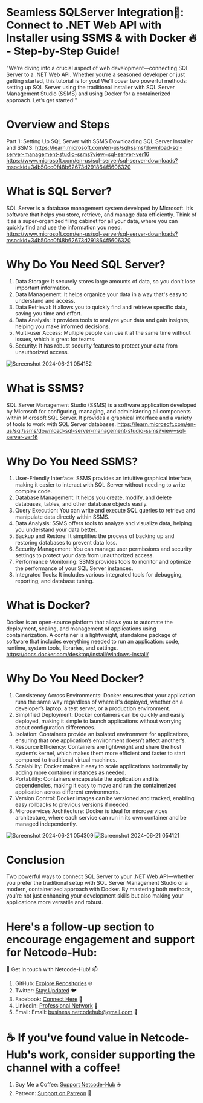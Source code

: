 # Seamless SQLServer Integration🌠: Connect to .NET Web API with Installer using SSMS & with Docker 🔥 - Step-by-Step Guide!
"We’re diving into a crucial aspect of web development—connecting SQL Server to a .NET Web API. Whether you’re a seasoned developer or just getting started, this tutorial is for you! We’ll cover two powerful methods: setting up SQL Server using the traditional installer with SQL Server Management Studio (SSMS) and using Docker for a containerized approach. Let’s get started!"

# Overview and Steps
Part 1: Setting Up SQL Server with SSMS
Downloading SQL Server Installer and SSMS:
https://learn.microsoft.com/en-us/sql/ssms/download-sql-server-management-studio-ssms?view=sql-server-ver16
https://www.microsoft.com/en-us/sql-server/sql-server-downloads?msockid=34b50cc0f48b62673d291864f5606320

# What is SQL Server?
SQL Server is a database management system developed by Microsoft. It’s software that helps you store, retrieve, and manage data efficiently. Think of it as a super-organized filing cabinet for all your data, where you can quickly find and use the information you need.
https://www.microsoft.com/en-us/sql-server/sql-server-downloads?msockid=34b50cc0f48b62673d291864f5606320

# Why Do You Need SQL Server?
1. Data Storage: It securely stores large amounts of data, so you don’t lose important information.
2. Data Management: It helps organize your data in a way that's easy to understand and access.
3. Data Retrieval: It allows you to quickly find and retrieve specific data, saving you time and effort.
4. Data Analysis: It provides tools to analyze your data and gain insights, helping you make informed decisions.
5. Multi-user Access: Multiple people can use it at the same time without issues, which is great for teams.
6. Security: It has robust security features to protect your data from unauthorized access.

![Screenshot 2024-06-21 054152](https://github.com/Netcode-Hub/DemoSqlServerWithWebAPI/assets/110794348/480f2dd6-134f-4d69-86c7-6963693d2701)

# What is SSMS?
SQL Server Management Studio (SSMS) is a software application developed by Microsoft for configuring, managing, and administering all components within Microsoft SQL Server. It provides a graphical interface and a variety of tools to work with SQL Server databases.
https://learn.microsoft.com/en-us/sql/ssms/download-sql-server-management-studio-ssms?view=sql-server-ver16

# Why Do You Need SSMS?
1. User-Friendly Interface: SSMS provides an intuitive graphical interface, making it easier to interact with SQL Server without needing to write complex code.
2. Database Management: It helps you create, modify, and delete databases, tables, and other database objects easily.
3. Query Execution: You can write and execute SQL queries to retrieve and manipulate data directly within SSMS.
4. Data Analysis: SSMS offers tools to analyze and visualize data, helping you understand your data better.
5. Backup and Restore: It simplifies the process of backing up and restoring databases to prevent data loss.
6. Security Management: You can manage user permissions and security settings to protect your data from unauthorized access.
7. Performance Monitoring: SSMS provides tools to monitor and optimize the performance of your SQL Server instances.
8. Integrated Tools: It includes various integrated tools for debugging, reporting, and database tuning.

# What is Docker?
Docker is an open-source platform that allows you to automate the deployment, scaling, and management of applications using containerization. A container is a lightweight, standalone package of software that includes everything needed to run an application: code, runtime, system tools, libraries, and settings.
https://docs.docker.com/desktop/install/windows-install/

# Why Do You Need Docker?
1. Consistency Across Environments: Docker ensures that your application runs the same way regardless of where it's deployed, whether on a developer’s laptop, a test server, or a production environment.
2. Simplified Deployment: Docker containers can be quickly and easily deployed, making it simple to launch applications without worrying about configuration differences.
3. Isolation: Containers provide an isolated environment for applications, ensuring that one application’s environment doesn’t affect another’s.
4. Resource Efficiency: Containers are lightweight and share the host system’s kernel, which makes them more efficient and faster to start compared to traditional virtual machines.
5. Scalability: Docker makes it easy to scale applications horizontally by adding more container instances as needed.
6. Portability: Containers encapsulate the application and its dependencies, making it easy to move and run the containerized application across different environments.
7. Version Control: Docker images can be versioned and tracked, enabling easy rollbacks to previous versions if needed.
8. Microservices Architecture: Docker is ideal for microservices architecture, where each service can run in its own container and be managed independently.
   
![Screenshot 2024-06-21 054309](https://github.com/Netcode-Hub/DemoSqlServerWithWebAPI/assets/110794348/f0fd6e78-6ab3-480f-adb5-940eb1e98175)
![Screenshot 2024-06-21 054121](https://github.com/Netcode-Hub/DemoSqlServerWithWebAPI/assets/110794348/2af44c54-a487-41c3-a5c6-8fc1df39d65e)

# Conclusion
 Two powerful ways to connect SQL Server to your .NET Web API—whether you prefer the traditional setup with SQL Server Management Studio or a modern, containerized approach with Docker. By mastering both methods, you’re not just enhancing your development skills but also making your applications more versatile and robust.
 
# Here's a follow-up section to encourage engagement and support for Netcode-Hub:
🌟 Get in touch with Netcode-Hub! 📫
1. GitHub: [Explore Repositories](https://github.com/Netcode-Hub/Netcode-Hub) 🌐
2. Twitter: [Stay Updated](https://twitter.com/NetcodeHub) 🐦
3. Facebook: [Connect Here](https://web.facebook.com/NetcodeHub) 📘
4. LinkedIn: [Professional Network](https://www.linkedin.com/in/netcode-hub-90b188258/) 🔗
5. Email: Email: [business.netcodehub@gmail.com](mailto:business.netcodehub@gmail.com) 📧
   
# ☕️ If you've found value in Netcode-Hub's work, consider supporting the channel with a coffee!
1. Buy Me a Coffee: [Support Netcode-Hub](https://www.buymeacoffee.com/NetcodeHub) ☕️
2. Patreon: [Support on Patreon](https://patreon.com/user?u=113091185&utm_medium=unknown&utm_source=join_link&utm_campaign=creatorshare_creator&utm_content=copyLink) 🌟
